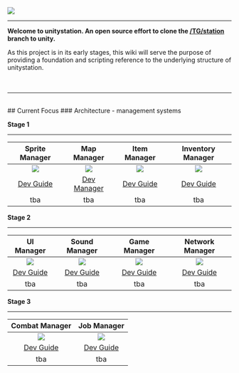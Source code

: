 ![](http://doobly.izz.moe/unitystation/wiki/unitystationLOGO.png)
***

**Welcome to unitystation. An open source effort to clone the [/TG/station](www.tgstation13.org) branch to unity.**

As this project is in its early stages, this wiki will serve the purpose of providing a foundation and scripting reference to the underlying structure of unitystation.
<br><br><br>
***
<br>
## Current Focus 
### Architecture - management systems

**Stage 1**

***


| Sprite Manager | Map Manager    | Item Manager | Inventory Manager |
|:--------------:|:--------------:|:------------:|:-----------------:|
| ![](http://181.224.159.204/unitystation/wiki/__SpriteManager.png)|![](http://181.224.159.204/unitystation/wiki/__MapManager.png)|![](http://181.224.159.204/unitystation/wiki/ItemManager.png)|![](http://181.224.159.204/unitystation/wiki/InvManager.png)|
|[Dev Guide](https://github.com/unitystation/unitystation/wiki/Sprite-Manager)|[Dev Manager](https://github.com/unitystation/unitystation/wiki/Map-Manager)|[Dev Guide](https://github.com/unitystation/unitystation/wiki/Item-Manager)|[Dev Guide](https://github.com/unitystation/unitystation/wiki/Inventory-Manager)|
| tba               | tba               |    tba          |         tba          |


**Stage 2**

***

| UI Manager     | Sound Manager  | Game Manager | Network Manager   |
|:--------------:|:--------------:|:------------:|:-----------------:|
|![](http://181.224.159.204/unitystation/wiki/UiManager.png)|![](http://181.224.159.204/unitystation/wiki/SoundManager.png)|![](http://181.224.159.204/unitystation/wiki/GameManager.png)|![](http://181.224.159.204/unitystation/wiki/NetworkManager.png)|
|[Dev Guide](https://github.com/unitystation/unitystation/wiki/UI-Manager)|[Dev Guide](https://github.com/unitystation/unitystation/wiki/Sound-Manager)|[Dev Guide](https://github.com/unitystation/unitystation/wiki/Game-Manager)|[Dev Guide](https://github.com/unitystation/unitystation/wiki/Network-Manager)|
|    tba            |     tba           |     tba         |      tba             |

**Stage 3**

***


| Combat Manager | Job Manager    |   
|:--------------:|:--------------:|
|![](http://181.224.159.204/unitystation/wiki/CombatManager.png)|![](http://181.224.159.204/unitystation/wiki/JobManager.png)|                                
|[Dev Guide](https://github.com/unitystation/unitystation/wiki/Combat-Manager)|[Dev Guide](https://github.com/unitystation/unitystation/wiki/Job-Manager)|                              
|       tba         |        tba        |                                 